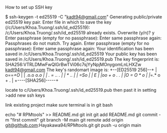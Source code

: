 How to set up SSH key

$ ssh-keygen -t ed25519 -C "kadt94@gmail.com"
Generating public/private ed25519 key pair.
Enter file in which to save the key (/c/Users/Khoa.Truong/.ssh/id_ed25519):
/c/Users/Khoa.Truong/.ssh/id_ed25519 already exists.
Overwrite (y/n)? y
Enter passphrase (empty for no passphrase):
Enter same passphrase again:
Passphrases do not match.  Try again.
Enter passphrase (empty for no passphrase):
Enter same passphrase again:
Your identification has been saved in /c/Users/Khoa.Truong/.ssh/id_ed25519
Your public key has been saved in /c/Users/Khoa.Truong/.ssh/id_ed25519.pub
The key fingerprint is:
SHA256:VTRLDMwFwQlGrBwTVi06c7sjYyNpjMOnygomLnLHXZw kadt94@gmail.com
The key's randomart image is:
+--[ED25519 256]--+
|      o==*+O*    |
|     .o.o *o.o   |
|     . = .. .    |
|      * ..       |
|       =So       |
|        E        |
|oo + o . .       |
|O = O * o        |
|*=.* o + .       |
+----[SHA256]-----+

locate to c/Users/Khoa.Truong/.ssh/id_ed25519.pub then past it in 
setting >add new ssh keys


link existing project
make sure terminal is in git bash

echo "# RPMtools" >> README.md
git init
git add README.md
git commit -m "first commit"
git branch -M main
git remote add origin git@github.com:Hayakawa94/RPMtools.git
git push -u origin main
